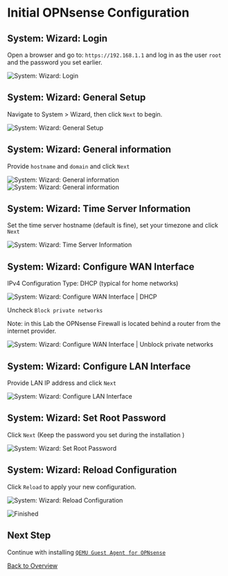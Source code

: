 # Initial OPNsense Configuration

## System: Wizard: Login

Open a browser and go to: `https://192.168.1.1` and log in as the user `root` and the password you set earlier.

![System: Wizard: Login](images/01-OPNsense-configure-login.png)

## System: Wizard: General Setup

Navigate to System > Wizard, then click `Next` to begin.

![System: Wizard: General Setup](images/02-OPNsense-configure-wizard-1.png)

## System: Wizard: General information

Provide `hostname` and `domain` and click `Next`

![System: Wizard: General information](images/03-OPNsense-configure-wizard-2.png)
![System: Wizard: General information](images/04-OPNsense-configure-wizard-3.png)

## System: Wizard: Time Server Information

Set the time server hostname (default is fine), set your timezone and click `Next`

![System: Wizard: Time Server Information](images/05-OPNsense-configure-wizard-4.png)

## System: Wizard: Configure WAN Interface

IPv4 Configuration Type: DHCP (typical for home networks)

![System: Wizard: Configure WAN Interface | DHCP](images/06-OPNsense-configure-wan-dhcp.png)

Uncheck `Block private networks` 

Note: in this Lab the OPNsense Firewall is located behind a router from the internet provider.

![System: Wizard: Configure WAN Interface | Unblock private networks](images/07-OPNsense-configure-wan-dhcp.png)

## System: Wizard: Configure LAN Interface

Provide LAN IP address and click `Next`

![System: Wizard: Configure LAN Interface](images/08-OPNsense-configure-lan.png)

## System: Wizard: Set Root Password

Click `Next` (Keep the password you set during the installation )

![System: Wizard: Set Root Password](images/09-OPNsense-password-change.png)

## System: Wizard: Reload Configuration

Click `Reload` to apply your new configuration.

![System: Wizard: Reload Configuration](images/10-OPNsense-reload.png)

![Finished](images/11-OPNsense-finished.png)

## Next Step

Continue with installing [`QEMU Guest Agent for OPNsense`](../4-install-qemu-agent/README.md)

[Back to Overview](../../README.md)
